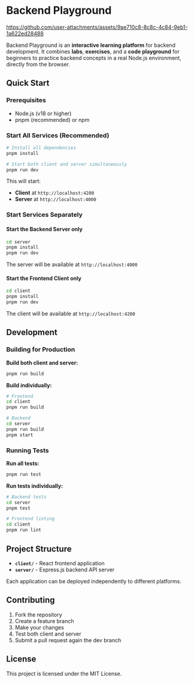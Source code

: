 # Backend Playground


https://github.com/user-attachments/assets/9ae710c8-8c8c-4c84-9eb1-1a622ed28488


Backend Playground is an **interactive learning platform** for backend development.
It combines **labs**, **exercises**, and a **code playground** for beginners to practice backend concepts in a real Node.js environment, directly from the browser.

## Quick Start

### Prerequisites
- Node.js (v18 or higher)
- pnpm (recommended) or npm

### Start All Services (Recommended)
```bash
# Install all dependencies
pnpm install

# Start both client and server simultaneously
pnpm run dev
```

This will start:
- **Client** at `http://localhost:4200`
- **Server** at `http://localhost:4000`

### Start Services Separately

#### Start the Backend Server only
```bash
cd server
pnpm install
pnpm run dev
```
The server will be available at `http://localhost:4000`

#### Start the Frontend Client only
```bash
cd client
pnpm install
pnpm run dev
```
The client will be available at `http://localhost:4200`


## Development

### Building for Production

**Build both client and server:**
```bash
pnpm run build
```

**Build individually:**
```bash
# Frontend
cd client
pnpm run build

# Backend
cd server
pnpm run build
pnpm start
```

### Running Tests

**Run all tests:**
```bash
pnpm run test
```

**Run tests individually:**
```bash
# Backend tests
cd server
pnpm test

# Frontend linting
cd client
pnpm run lint
```

## Project Structure

- **`client/`** - React frontend application
- **`server/`** - Express.js backend API server

Each application can be deployed independently to different platforms.

## Contributing

1. Fork the repository
2. Create a feature branch
3. Make your changes
4. Test both client and server
5. Submit a pull request again the dev branch

## License

This project is licensed under the MIT License.
